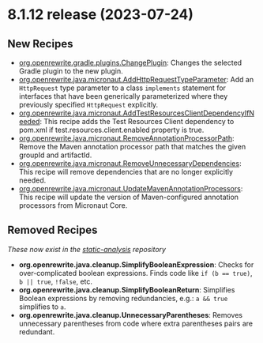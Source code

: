 # 8.1.12 release (2023-07-24)

## New Recipes

* [org.openrewrite.gradle.plugins.ChangePlugin](../../../recipes/gradle/plugins/changeplugin): Changes the selected Gradle plugin to the new plugin. 
* [org.openrewrite.java.micronaut.AddHttpRequestTypeParameter](../../../recipes/java/micronaut/addhttprequesttypeparameter): Add an `HttpRequest` type parameter to a class `implements` statement for interfaces that have been generically parameterized where they previously specified `HttpRequest` explicitly. 
* [org.openrewrite.java.micronaut.AddTestResourcesClientDependencyIfNeeded](../../../recipes/java/micronaut/addtestresourcesclientdependencyifneeded): This recipe adds the Test Resources Client dependency to pom.xml if test.resources.client.enabled property is true. 
* [org.openrewrite.java.micronaut.RemoveAnnotationProcessorPath](../../../recipes/java/micronaut/removeannotationprocessorpath): Remove the Maven annotation processor path that matches the given groupId and artifactId. 
* [org.openrewrite.java.micronaut.RemoveUnnecessaryDependencies](../../../recipes/java/micronaut/removeunnecessarydependencies): This recipe will remove dependencies that are no longer explicitly needed. 
* [org.openrewrite.java.micronaut.UpdateMavenAnnotationProcessors](../../../recipes/java/micronaut/updatemavenannotationprocessors): This recipe will update the version of Maven-configured annotation processors from Micronaut Core. 

## Removed Recipes

_These now exist in the [static-analysis](https://github.com/openrewrite/rewrite-static-analysis) repository_

* **org.openrewrite.java.cleanup.SimplifyBooleanExpression**: Checks for over-complicated boolean expressions. Finds code like `if (b == true)`, `b || true`, `!false`, etc. 
* **org.openrewrite.java.cleanup.SimplifyBooleanReturn**: Simplifies Boolean expressions by removing redundancies, e.g.: `a && true` simplifies to `a`. 
* **org.openrewrite.java.cleanup.UnnecessaryParentheses**: Removes unnecessary parentheses from code where extra parentheses pairs are redundant. 

